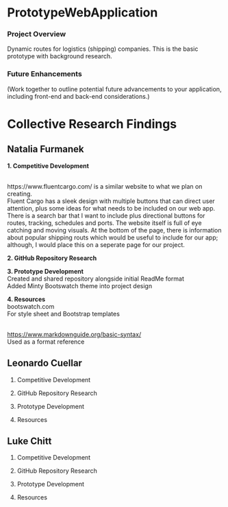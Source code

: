 # PrototypeWebApplication
### Project Overview
Dynamic routes for logistics (shipping) companies. This is the basic prototype with background research.

### Future Enhancements
(Work together to outline potential future
advancements to your application, including front-end and back-end
considerations.)


# Collective Research Findings
## Natalia Furmanek 
<strong> 1. Competitive Development </strong>
   <p>
   <br> https://www.fluentcargo.com/ is a similar website to what we plan on creating.</b>
   <br> Fluent Cargo has a sleek design with multiple buttons that can direct user attention,
   plus some ideas for what needs to be included on our web app. There is a search bar that I want to include plus
   directional buttons for routes, tracking, schedules and ports. The website itself is full of eye catching and
   moving visuals. At the bottom of the page, there is information about popular shipping routs which would be useful
   to include for our app; although, I would place this on a seperate page for our project. </b></p>

<strong> 2. GitHub Repository Research </strong>

<strong> 3. Prototype Development </strong>
<br> Created and shared repository alongside initial ReadMe format </b> 
<br> Added Minty Bootswatch theme into project design </b>
<br> </b> 

<strong> 4. Resources </strong>
<br> bootswatch.com </b>
<br> For style sheet and Bootstrap templates </b>

<br> https://www.markdownguide.org/basic-syntax/ </b>
<br> Used as a format reference </b>    

## Leonardo Cuellar
1. Competitive Development

2. GitHub Repository Research

3. Prototype Development

4. Resources


## Luke Chitt
1. Competitive Development

2. GitHub Repository Research

3. Prototype Development

4. Resources
